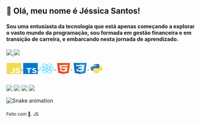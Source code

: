 ## 💜 Olá, meu nome é <strong>Jéssica Santos!</strong>

#### Sou uma entusiasta da tecnologia que está apenas começando a explorar o vasto mundo da programação, sou formada em gestão financeira e em transição de carreira, e embarcando nesta jornada de aprendizado.

<div>
  <a href="https://github.com/eujehsantos">
  <img height="180cm" src="https://github-readme-stats.vercel.app/api?username=eujehsantos&theme](https://github-readme-stats.vercel.app/api?username=eujehsantos&theme=one_dark_pro&show_icons=true&icon_color=9370DB&text_color=FFF&title_color=FF69B4"/>
  <img height="180cm" src="https://github-readme-stats.vercel.app/api/top-langs/?username=anuraghazra&layout=compact&theme=one_dark_pro&title_color=FF69B4&text_color=FFF"/>
</div>
<div style="display: inline_block"><br>
  <img align="center" alt="Rafa-Js" height="30" width="40" src="https://raw.githubusercontent.com/devicons/devicon/master/icons/javascript/javascript-plain.svg">
  <img align="center" alt="Rafa-Ts" height="30" width="40" src="https://raw.githubusercontent.com/devicons/devicon/master/icons/typescript/typescript-plain.svg">
  <img align="center" alt="Rafa-React" height="30" width="40" src="https://raw.githubusercontent.com/devicons/devicon/master/icons/react/react-original.svg">
  <img align="center" alt="Rafa-HTML" height="30" width="40" src="https://raw.githubusercontent.com/devicons/devicon/master/icons/html5/html5-original.svg">
  <img align="center" alt="Rafa-CSS" height="30" width="40" src="https://raw.githubusercontent.com/devicons/devicon/master/icons/css3/css3-original.svg">
  <img align="center" alt="Rafa-Python" height="30" width="40" src="https://raw.githubusercontent.com/devicons/devicon/master/icons/python/python-original.svg">
</div>

##

<div>
  <a href="https://instagram.com/eu.jehsantos" target="_blank"><img src="https://img.shields.io/badge/-Instagram-%23E4405F?style=for-the-badge&logo=instagram&logoColor=white" target="_blank"></a>
 <a href="https://discord.gg/eu.jeeh#8598" target="_blank"><img src="https://img.shields.io/badge/Discord-7289DA?style=for-the-badge&logo=discord&logoColor=white" target="_blank"></a> 
  <a href = "mailto:jessica.css@hotmail.com"><img src="https://img.shields.io/badge/-Gmail-%23333?style=for-the-badge&logo=gmail&logoColor=white" target="_blank"></a>
  <a href="https://www.linkedin.com/in/jessica-santos-96720a171" target="_blank"><img src="https://img.shields.io/badge/-LinkedIn-%230077B5?style=for-the-badge&logo=linkedin&logoColor=white" target="_blank"></a> 

  ![Snake animation](https://github.com/eujehsantos/eujehsantos/blob/output/github-contribution-grid-snake.svg)
  
</div>

<sub>Feito com 💜. JS</sub> 
